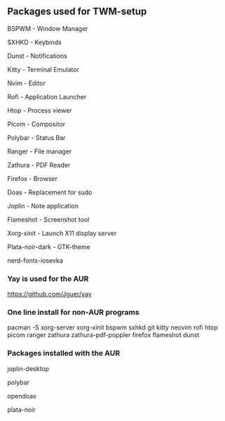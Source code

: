 ## Packages used for TWM-setup

BSPWM - Window Manager

SXHKD - Keybinds

Dunst - Notifications

Kitty - Terminal Emulator

Nvim - Editor

Rofi - Application Launcher

Htop - Process viewer

Picom - Compositor

Polybar - Status Bar

Ranger - File manager

Zathura - PDF Reader

Firefox - Browser

Doas - Replacement for sudo

Joplin - Note application

Flameshot - Screenshot tool

Xorg-xinit - Launch X11 display server

Plata-noir-dark - GTK-theme

nerd-fonts-iosevka

### Yay is used for the AUR

https://github.com/Jguer/yay

### One line install for non-AUR programs

pacman -S xorg-server xorg-xinit bspwm sxhkd git kitty neovim rofi htop picom ranger zathura zathura-pdf-poppler firefox flameshot dunst

### Packages installed with the AUR

joplin-desktop

polybar

opendoas

plata-noir
